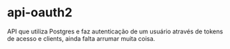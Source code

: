 # api-oauth2

API que utiliza Postgres e faz autenticação de um usuário através de tokens de acesso e clients, ainda falta arrumar muita coisa.
